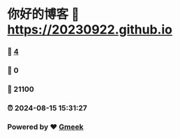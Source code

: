 # 你好的博客 :link: https://20230922.github.io 
### :page_facing_up: [4](https://20230922.github.io/tag.html) 
### :speech_balloon: 0 
### :hibiscus: 21100 
### :alarm_clock: 2024-08-15 15:31:27 
### Powered by :heart: [Gmeek](https://github.com/Meekdai/Gmeek)
